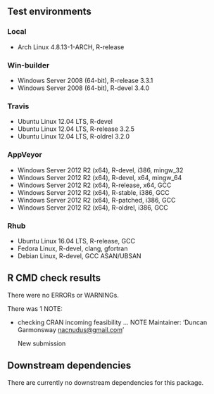 ## Test environments

### Local
* Arch Linux 4.8.13-1-ARCH, R-release

### Win-builder
* Windows Server 2008 (64-bit), R-release 3.3.1
* Windows Server 2008 (64-bit), R-devel 3.4.0

### Travis
* Ubuntu Linux 12.04 LTS, R-devel
* Ubuntu Linux 12.04 LTS, R-release 3.2.5
* Ubuntu Linux 12.04 LTS, R-oldrel 3.2.0

### AppVeyor
* Windows Server 2012 R2 (x64), R-devel, i386, mingw_32
* Windows Server 2012 R2 (x64), R-devel, x64, mingw_64
* Windows Server 2012 R2 (x64), R-release, x64, GCC
* Windows Server 2012 R2 (x64), R-stable, i386, GCC
* Windows Server 2012 R2 (x64), R-patched, i386, GCC
* Windows Server 2012 R2 (x64), R-oldrel, i386, GCC

### Rhub
* Ubuntu Linux 16.04 LTS, R-release, GCC
* Fedora Linux, R-devel, clang, gfortran
* Debian Linux, R-devel, GCC ASAN/UBSAN

## R CMD check results
There were no ERRORs or WARNINGs.

There was 1 NOTE:

* checking CRAN incoming feasibility ... NOTE
  Maintainer: ‘Duncan Garmonsway <nacnudus@gmail.com>’

  New submission

## Downstream dependencies
There are currently no downstream dependencies for this package.
